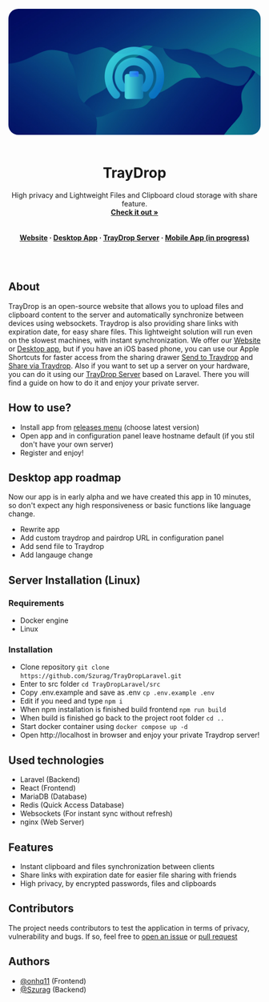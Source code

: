 <div align="center">

<img src="https://github.com/onhq11/TrayDrop/blob/main/img/banner.jpg?raw=true" style="border-radius: 20px"><br><br>

# TrayDrop

High privacy and Lightweight Files and Clipboard cloud storage with share feature.<br>
**[Check it out »](https://traydrop.pl/)**<br><br><br>
**[Website](https://traydrop.pl/) · [Desktop App](https://github.com/onhq11/Traydrop) · [TrayDrop Server](https://github.com/Szurag/TrayDropLaravel) · [Mobile App (in progress)](about:blank)**

</div><br><br>

## About

TrayDrop is an open-source website that allows you to upload files and clipboard content to the server and automatically synchronize between devices using websockets. Traydrop is also providing share links with expiration date, for easy share files. This lightweight solution will run even on the slowest machines, with instant synchronization. We offer our [Website](https://traydrop.pl/) or [Desktop app](https://github.com/onhq11/Traydrop), but if you have an iOS based phone, you can use our Apple Shortcuts for faster access from the sharing drawer [Send to Traydrop](https://www.icloud.com/shortcuts/8c5c14d407644b0b8b082f55a0636acd) and [Share via Traydrop](https://www.icloud.com/shortcuts/c8a420cb5930449baab8c46bf74c09e7). Also if you want to set up a server on your hardware, you can do it using our [TrayDrop Server](https://github.com/Szurag/TrayDropLaravel) based on Laravel. There you will find a guide on how to do it and enjoy your private server.

## How to use?
- Install app from [releases menu](https://github.com/onhq11/Traydrop/releases) (choose latest version)
- Open app and in configuration panel leave hostname default (if you stil don't have your own server)
- Register and enjoy!

## Desktop app roadmap
Now our app is in early alpha and we have created this app in 10 minutes, so don't expect any high responsiveness or basic functions like language change.

- Rewrite app
- Add custom traydrop and pairdrop URL in configuration panel
- Add send file to Traydrop
- Add langauge change

## Server Installation (Linux)

### Requirements
- Docker engine
- Linux

### Installation
- Clone repository ```git clone https://github.com/Szurag/TrayDropLaravel.git```
- Enter to src folder ```cd TrayDropLaravel/src```
- Copy .env.example and save as .env ```cp .env.example .env```
- Edit if you need and type ```npm i```
- When npm installation is finished build frontend ```npm run build```
- When build is finished go back to the project root folder ```cd ..```
- Start docker container using ```docker compose up -d```
- Open http://localhost in browser and enjoy your private Traydrop server!

## Used technologies

- Laravel (Backend)
- React (Frontend)
- MariaDB (Database)
- Redis (Quick Access Database)
- Websockets (For instant sync without refresh)
- nginx (Web Server)

## Features

- Instant clipboard and files synchronization between clients
- Share links with expiration date for easier file sharing with friends
- High privacy, by encrypted passwords, files and clipboards

## Contributors

The project needs contributors to test the application in terms of privacy, vulnerability and bugs. If so, feel free to [open an issue](https://github.com/Szurag/TrayDropLaravel/issues) or [pull request](https://github.com/Szurag/TrayDropLaravel/pulls)

## Authors

- [@onhq11](https://github.com/onhq11) (Frontend)
- [@Szurag](https://github.com/Szurag) (Backend)
